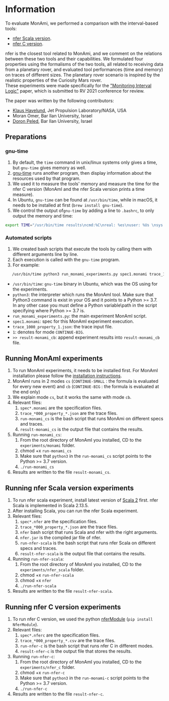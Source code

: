 # Information
To evaluate MonAmi, we performed a comparison with the interval-based tools:
* [nfer Scala version](https://github.com/rv-tools/nfer).
* [nfer C version](https://bitbucket.org/seanmk/nfer/src/master/). 

nfer is the closest tool related to MonAmi, and we comment on the relations between these two tools and their capabilities.
We formulated four properties using the formalisms of the two tools, all related to receiving data from a planetary rover, 
and evaluated tool performances (time and memory) on traces of different sizes. 
The planetary rover scenario is inspired by the realistic properties of the Curiosity Mars rover. \
These experiments were made specifically for the ["Monitoring Interval Logic"](https://github.com/moraneus/MonAmI/blob/main/out/papers/Monitoring_Interval_Logic.pdf) paper, 
which is submitted to RV 2021 conference for review.

The paper was written by the following contributors:
* [Klaus Havelund](http://www.havelund.com/), Jet Propulsion Laboratory/NASA, USA
* Moran Omer, Bar Ilan University, Israel
* [Doron Peled](https://u.cs.biu.ac.il/~doronp/), Bar Ilan University, Israel

## Preparations
### gnu-time
1. By default, the `time` command in unix/linux systems only gives a time, but `gnu-time` gives memory as well.
2. [gnu-time](https://www.gnu.org/software/time/) runs another program, then display information about the resources used by that program.
3. We used it to measure the tools' memory and measure the time for the nfer C version (MonAmI and the nfer Scala version prints a time measure).
4. In Ubuntu, `gnu-time` can be found at `/usr/bin/time`, while in macOS, it needs to be installed at first (`brew install gnu-time`).  
5. We control the output of`gnu-time` by adding a line to `.bashrc`, to only output the memory and time:
```bash
export TIME="/usr/bin/time results\ncmd:%C\nreal: %es\nuser: %Us \nsys: %Ss \nmemory: %MKB \ncpu: %P"
```

### Automated scripts   
1. We created bash scripts that execute the tools by calling them with different arguments line by line.
2. Each execution is called with the `gnu-time` program.
3. For example:
```bash
   /usr/bin/time python3 run_monami_experiments.py spec1.monami trace_1000_property_1.json 1) >> result-monami_cb 2>&1
```
* `/usr/bin/time`: `gnu-time` binary in Ubuntu, which was the OS using for the experiments.
* `python3`: the interpreter which runs the MonAmI tool. Make sure that Python3 command is exist in your OS and it points to a Python >= 3.7. \
  In any other case you must define a Python variable\path in the script specifying where Python >= 3.7 is.
* `run_monami_experiments.py`: the main experiment MonAmI script.
* `spec1.monami`: spec for this MonAmI experiment execution.
* `trace_1000_property_1.json`: the trace input file.
* `1`: denotes for mode `CONTINUE-BIG`.
* `>> result-monami_cb`: append experiment results into `result-monami_cb` file.


## Running MonAmI experiments
1. To run MonAmI experiments, it needs to be installed first. For MonAmI installation please follow the [installation instructions](https://github.com/moraneus/MonAmI#installing-monami).
2. MonAmI runs in 2 modes `cs` (`CONTINUE-SMALL` : the formula is evaluated for every new event) and `cb` (`CONTINUE-BIG` : the formula is evaluated at the end only)
3. We explain mode `cs`, but it works the same with mode `cb`.
4. Relevant files:   
    1. `spec*.monami` are the specification files.
    2. `trace_*000_property_*.json` are the trace files.
    3. `run-monami_cs` is the bash script that runs MonAmi on different specs and traces.
    4. `result-monami_cs` is the output file that contains the results.
5. Running `run-monami_cs`:
    1. From the root directory of MonAmI you installed, CD to the `experiments/monami` folder.
    2. chmod +x `run-monami_cs`
    3. Make sure that `python3` in the `run-monami_cs` script points to the Python >= 3.7 version.  
    4. `./run-monami_cs`
6. Results are written to the file `result-monami_cs`.
    
## Running nfer Scala version experiments
1. To run nfer scala experiment, install latest version of [Scala 2](https://www.scala-lang.org/download/scala2.html) first. nfer Scala is implemented in Scala 2.13.5.
2. After installing Scala, you can run the nfer Scala experiment.
3. Relevant files:   
    1. `spec*.nfer` are the specification files.
    2. `trace_*000_property_*.json` are the trace files.
    3. `nfer` bash script that runs Scala and nfer with the right arguments.
    4. `nfer.jar` is the compiled jar file of nfer.    
    5. `run-nfer-scala` is the bash script that runs nfer Scala on different specs and traces.
    6. `result-nfer-scala` is the output file that contains the results.
4. Running `run-nfer-scala`:
    1. From the root directory of MonAmI you installed, CD to the `experiments/nfer_scala` folder.
    2. chmod +x `run-nfer-scala`
    3. chmod +x `nfer`
    4. `./run-nfer-scala`
5. Results are written to the file `result-nfer-scala`.
    
## Running nfer C version experiments
1. To run nfer C version, we used the python [nferModule](https://pypi.org/project/NferModule/) (`pip install NferModule`).
2. Relevant files:   
    1. `spec*.nferc` are the specification files.
    2. `trace_*000_property_*.csv` are the trace files.
    4. `run-nfer-c` is the bash script that runs nfer C in different modes.
    5. `result-nfer-c` is the output file that stores the results.
4. Running `run-nfer-c`:
    1. From the root directory of MonAmI you installed, CD to the `experiments/nfer_c` folder.
    2. chmod +x `run-nfer-c`
    3. Make sure that `python3` in the `run-monami-c` script points to the Python >= 3.7 version.  
    3. `./run-nfer-c`
5. Results are written to the file `result-nfer-c`.

